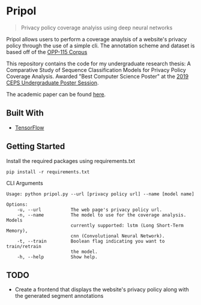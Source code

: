 # Pripol

> Privacy policy coverage analyiss using deep neural networks

Pripol allows users to perform a coverage anaylsis of a website's privacy policy through the use of a simple cli. The annotation scheme and dataset is based off of the [OPP-115 Corpus](https://usableprivacy.org/static/files/swilson_acl_2016.pdf)

This repository contains the code for my undergraduate research thesis: A Comparative Study of Sequence Classification Models for Privacy Policy Coverage Analysis. Awarded "Best Computer Science Poster" at the [2019 CEPS Undergraduate Poster Session](https://www.uoguelph.ca/ceps/events/2019/08/11th-annual-ceps-undergraduate-poster-session).

The academic paper can be found [here](https://arxiv.org/abs/2003.04972).

## Built With

-   [TensorFlow](https://www.tensorflow.org/)

## Getting Started

Install the required packages using requirements.txt

```
pip install -r requirements.txt
```

CLI Arguments

```
Usage: python pripol.py --url [privacy policy url] --name [model name]

Options:
    -u, --url           The web page's privacy policy url.
    -n, --name          The model to use for the coverage analysis. Models
                        currently supported: lstm (Long Short-Term Memory),
                        cnn (Convolutional Neural Network).
    -t, --train         Boolean flag indicating you want to train/retrain
                        the model.
    -h, --help          Show help.
```

## TODO

-   Create a frontend that displays the website's privacy policy along with the generated segment annotations
